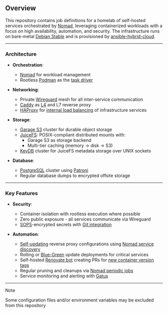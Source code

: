 ## Overview

This repository contains job definitions for a homelab of self-hosted services orchestrated by [Nomad](https://nomadproject.io), leveraging containerized workloads with a focus on high availability, automation, and security. The infrastructure runs on bare-metal [Debian Stable](https://wiki.debian.org/DebianStable) and is provisioned by [ansible-hybrid-cloud](https://github.com/cycneuramus/ansible-hybrid-cloud/tree/homelab-only).

---

### Architecture

- **Orchestration**:
    - [Nomad](https://nomadproject.io) for workload management
    - Rootless [Podman](https://podman.io) as the [task driver](https://developer.hashicorp.com/nomad/docs/drivers)
    
- **Networking**: 
    - Private [Wireguard](wireguard.com) mesh for all inter-service communication
  - [Caddy](https://caddyserver.com) as [L4](https://github.com/mholt/caddy-l4) and L7 reverse proxy
  - [HAProxy](https://www.haproxy.org/) for [internal load balancing](https://github.com/cycneuramus/homelab/blob/master/haproxy/cfg-haproxy.cfg) of infrastructure services

- **Storage**:
  - [Garage S3](https://garagehq.deuxfleurs.fr) cluster for durable object storage
  - [JuiceFS](https://juicefs.com): POSIX-compliant distributed mounts with:
    - Garage S3 as storage backend
    - Multi-tier caching (memory -> disk -> S3)
  - [KeyDB](https://docs.keydb.dev) cluster for JuiceFS metadata storage over UNIX sockets

- **Database**:
    - [PostgreSQL](https://www.postgresql.org) cluster using [Patroni](https://github.com/zalando/patroni)
    - Regular database dumps to encrypted offsite storage
  
---

### Key Features

- **Security**:
  - Container isolation with rootless execution where possible
  - Zero public exposure - all services communicate via Wireguard
  - [SOPS](https://github.com/getsops/sops)-encrypted secrets with [Git integration](https://github.com/cycneuramus/git-sops)

- **Automation**:
    - [Self-updating](https://github.com/cycneuramus/homelab/blob/master/caddy/Caddyfile.tpl) reverse proxy configurations using [Nomad service discovery](https://developer.hashicorp.com/nomad/docs/networking/service-discovery)
    - Rolling or [Blue-Green](https://developer.hashicorp.com/nomad/tutorials/job-updates/job-blue-green-and-canary-deployments) update deployments for critical services
    -  Self-hosted [Renovate bot](https://docs.renovatebot.com/) creating PRs for [new container version tags](https://github.com/cycneuramus/homelab/blob/master/.github/renovate.json)
    - Regular pruning and cleanups via [Nomad periodic jobs](https://developer.hashicorp.com/nomad/docs/job-specification/periodic) 
    - Service monitoring and alerting with [Gatus](https://github.com/TwiN/gatus)

---

> [!NOTE]
> Some configuration files and/or environment variables may be excluded from this repository
